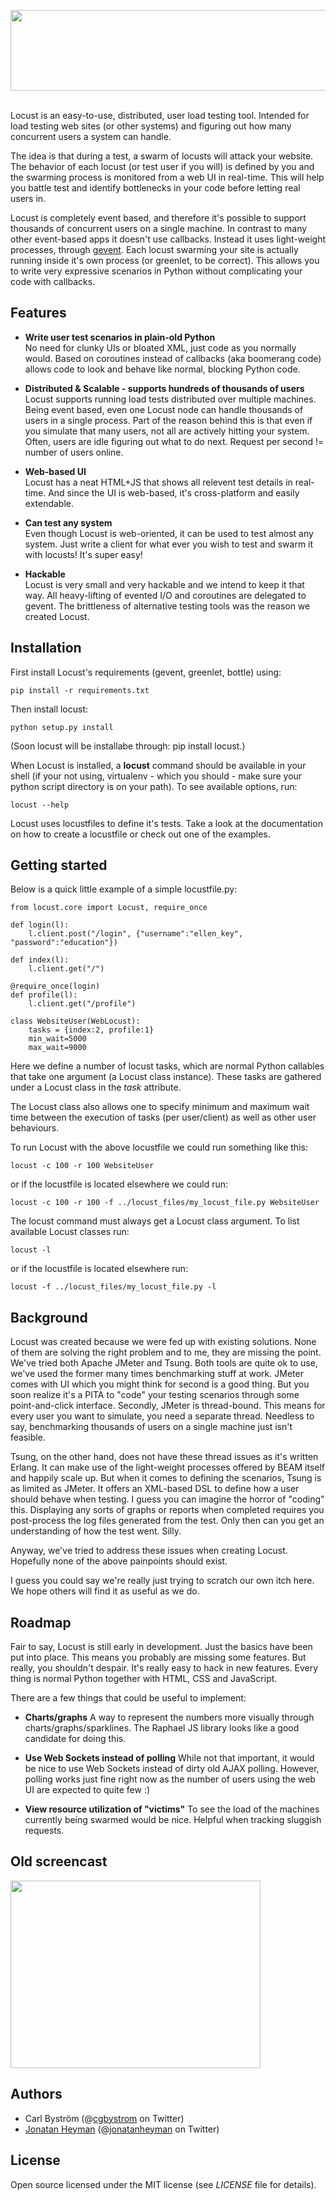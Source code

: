 <img src="http://github.com/heyman/locust/raw/master/locust/static/locust_banner.png" width="901" height="129"><br><br>

Locust is an easy-to-use, distributed, user load testing tool. Intended for load testing web sites (or other systems) and figuring
out how many concurrent users a system can handle.

The idea is that during a test, a swarm of locusts will attack your website. The behavior of each locust (or test user if you will) is 
defined by you and the swarming process is monitored from a web UI in real-time. This will help you battle test and identify bottlenecks 
in your code before letting real users in.

Locust is completely event based, and therefore it's possible to support thousands of concurrent users on a single machine.
In contrast to many other event-based apps it doesn't use callbacks. Instead it uses light-weight processes, through <a href="http://www.gevent.org/">gevent</a>.
Each locust swarming your site is actually running inside it's own process (or greenlet, to be correct).
This allows you to write very expressive scenarios in Python without complicating your code with callbacks.


## Features
* **Write user test scenarios in plain-old Python**<br>
 No need for clunky UIs or bloated XML, just code as you normally would. Based on coroutines instead of callbacks (aka boomerang code) allows code to look and behave like normal, blocking Python code.

* **Distributed & Scalable - supports hundreds of thousands of users**<br>
 Locust supports running load tests distributed over multiple machines.
 Being event based, even one Locust node can handle thousands of users in a single process.
 Part of the reason behind this is that even if you simulate that many users, not all are actively hitting your system. Often, users are idle figuring out what to do next. Request per second != number of users online.

* **Web-based UI**<br>
 Locust has a neat HTML+JS that shows all relevent test details in real-time. And since the UI is web-based, it's cross-platform and easily extendable. 

* **Can test any system**<br>
 Even though Locust is web-oriented, it can be used to test almost any system. Just write a client for what ever you wish to test and swarm it with locusts! It's super easy!

* **Hackable**<br>
 Locust is very small and very hackable and we intend to keep it that way. All heavy-lifting of evented I/O and coroutines are delegated to gevent. The brittleness of alternative testing tools was the reason we created Locust.


## Installation

First install Locust's requirements (gevent, greenlet, bottle) using:

    pip install -r requirements.txt

Then install locust:

    python setup.py install

(Soon locust will be installabe through: pip install locust.)

When Locust is installed, a **locust** command should be available in your shell (if your not using, virtualenv - which you should - make sure your python script directory is on your path).
To see available options, run:

    locust --help

Locust uses locustfiles to define it's tests. Take a look at the documentation on how to create a locustfile or check out one of the examples.

## Getting started
Below is a quick little example of a simple locustfile.py:

    from locust.core import Locust, require_once
    
    def login(l):
        l.client.post("/login", {"username":"ellen_key", "password":"education"})
    
    def index(l):
        l.client.get("/")
    
    @require_once(login)
    def profile(l):
        l.client.get("/profile")
    
    class WebsiteUser(WebLocust):
        tasks = {index:2, profile:1}
        min_wait=5000
        max_wait=9000

Here we define a number of locust tasks, which are normal Python callables that take one 
argument (a Locust class instance). These tasks are gathered under a Locust class in the *task* attribute. 

The Locust class also allows one to specify minimum and maximum wait time between the execution of 
tasks (per user/client) as well as other user behaviours.

To run Locust with the above locustfile we could run something like this:

    locust -c 100 -r 100 WebsiteUser

or if the locustfile is located elsewhere we could run:

    locust -c 100 -r 100 -f ../locust_files/my_locust_file.py WebsiteUser

The locust command must always get a Locust class argument. To list available Locust classes run:

    locust -l

or if the locustfile is located elsewhere run:

    locust -f ../locust_files/my_locust_file.py -l


## Background
Locust was created because we were fed up with existing solutions. None of them are solving the right problem and to me, they are missing the point.
We've tried both Apache JMeter and Tsung. Both tools are quite ok to use, we've used the former many times benchmarking stuff at work. JMeter comes with UI which you might think for second is a good thing. But you soon realize it's a PITA to "code" your testing scenarios through some point-and-click interface. Secondly, JMeter is thread-bound. This means for every user you want to simulate, you need a separate thread. Needless to say, benchmarking thousands of users on a single machine just isn't feasible.

Tsung, on the other hand, does not have these thread issues as it's written Erlang. It can make use of the light-weight processes offered by BEAM itself and happily scale up. But when it comes to defining the scenarios, Tsung is as limited as JMeter. It offers an XML-based DSL to define how a user should behave when testing. I guess you can imagine the horror of "coding" this. Displaying any sorts of graphs or reports when completed requires you post-process the log files generated from the test. Only then can you get an understanding of how the test went. Silly.

Anyway, we've tried to address these issues when creating Locust. Hopefully none of the above painpoints should exist.

I guess you could say we're really just trying to scratch our own itch here. We hope others will find it as useful as we do.

## Roadmap
Fair to say, Locust is still early in development. Just the basics have been put into place.
This means you probably are missing some features. But really, you shouldn't despair.
It's really easy to hack in new features. Every thing is normal Python together with HTML, CSS and JavaScript.

There are a few things that could be useful to implement:

* **Charts/graphs**
A way to represent the numbers more visually through charts/graphs/sparklines. The Raphael JS library looks like a good candidate for doing this.

* **Use Web Sockets instead of polling**
While not that important, it would be nice to use Web Sockets instead of dirty old AJAX polling.
However, polling works just fine right now as the number of users using the web UI are expected to quite few :)

* **View resource utilization of "victims"**
To see the load of the machines currently being swarmed would be nice. Helpful when tracking sluggish requests.

## Old screencast

<a href="http://www.screencast.com/t/YTYxNWM5N"><img src="http://github.com/cgbystrom/locust/raw/master/public/screencast_thumbnail.png" width="400" height="300"></a>

## Authors

- Carl Bystr&ouml;m (@<a href="http://twitter.com/cgbystrom">cgbystrom</a> on Twitter)
- <a href="http://heyman.info">Jonatan Heyman</a> (@<a href="http://twitter.com/jonatanheyman">jonatanheyman</a> on Twitter)

## License

Open source licensed under the MIT license (see _LICENSE_ file for details).

